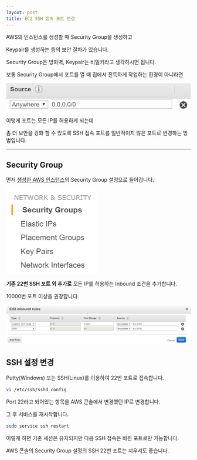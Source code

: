 ```yaml
---
layout: post
title: EC2 SSH 접속 포트 변경
---
```


AWS의 인스턴스를 생성할 때 Security Group을 생성하고

Keypair를 생성하는 등의 보안 절차가 있습니다.

Security Group은 방화벽, Keypair는 비밀키라고 생각하시면 됩니다.

보통 Security Group에서 포트를 열 때 집에서 진득하게 작업하는 환경이 아니라면

![](/image/aws/anywhere.png)

이렇게 포트는 모든 IP를 허용하게 되는데

좀 더 보안을 강화 할 수 있도록 SSH 접속 포트를 일반적이지 않은 포트로 변경하는 방법입니다.

---

## Security Group

먼저 [생성한 AWS 인스턴스](/2016/05/24/aws-ec2.html)의 Security Group 설정으로 들어갑니다.

![](/image/aws/secgrp.png)

**기존 22번 SSH 포트 외 추가로** 모든 IP를 허용하는 Inbound 조건을 추가합니다.

10000번 포트 이상을 권장합니다.

![](/image/aws/inbound.png)

## SSH 설정 변경

Putty(Windows) 또는 SSH(Linux)를 이용하여 22번 포트로 접속합니다.

```bash
vi /etc/ssh/sshd_config
```

Port 22라고 되어있는 항목을 AWS 콘솔에서 변경했던 IP로 변경합니다.

그 후 서비스를 재시작합니다.

```bash
sudo service ssh restart
```

이렇게 하면 기존 세션은 유지되지만 다음 SSH 접속은 바뀐 포트로만 가능합니다.

AWS 콘솔의 Security Group 설정의 SSH 22번 포트는 지우셔도 좋습니다.

